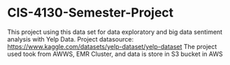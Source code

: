 # CIS-4130-Semester-Project
This project using this data set for data exploratory and big data sentiment analysis with Yelp Data. 
Project datasource: https://www.kaggle.com/datasets/yelp-dataset/yelp-dataset
The project used took from AWWS, EMR Cluster, and data is store in S3 bucket in AWS 
